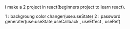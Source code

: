 i make a 2 project in react(beginners project to learn react).

1 : backgroung color changer(use:useState)
2 : password generater(use:useState,useCallback , useEffect , useRef)
